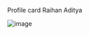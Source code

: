 Profile card Raihan Aditya

![image](https://github.com/KakRei/profile-card-ra/assets/132748359/743b7128-5617-47af-8f62-54e6d7544b03)

